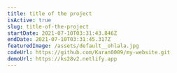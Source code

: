```yaml
---
title: title of the project
isActive: true
slug: title-of-the-project
startDate: 2021-07-10T03:31:43.846Z
endDate: 2021-07-10T03:31:45.317Z
featuredImage: /assets/default__ohlala.jpg
codeUrl: https://github.com/Karan0009/my-website.git
demoUrl: https://ks28v2.netlify.app
---
```

